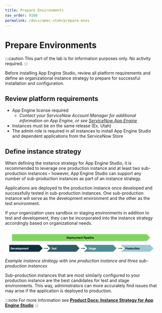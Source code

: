 ```yaml
---
title: Prepare Environments
nav_order: 9160
permalink: /docs/aemc-utah/prepare-envs
---
```


# Prepare Environments

:::caution
This part of the lab is for information purposes only. No activity required.
:::

Before installing App Engine Studio, review all platform requirements and define an organizational instance strategy to prepare for successful installation and configuration.

## Review platform requirements
- App Engine license required
  - *Contact your ServiceNow Account Manager for additional information on App Engine, or see [ServiceNow App Engine](https://www.servicenow.com/products/now-platform-app-engine.html)*
- Instances must be on the same release (Ex. Utah)
- The admin role is required in all instances to install App Engine Studio and dependent applications from the ServiceNow Store

## Define instance strategy

When defining the instance strategy for App Engine Studio, it is recommended to leverage one production instance and at least two sub-production instances – however, App Engine Studio can support any number of sub-production instances as part of an instance strategy.

Applications are deployed to the production instance once developed and successfully tested in sub-production instances. One sub-production instance will serve as the development environment and the other as the test environment.

If your organization uses sandbox or staging environments in addition to test and development, they can be incorporated into the instance strategy accordingly based on organizational needs.

![relative](../assets/images/2023-07-07-12-06-36.png)
*Example instance strategy with one production instance and three sub-production instances*

Sub-production instances that are most similarly configured to your production instance are the best candidates for test and stage environments. This way, administrators can more accurately find issues that may arise if the application is deployed to production.

:::note
For more information see **[Product Docs: Instance Strategy for App Engine Studio](https://docs.servicenow.com/csh?topicname=aes-instance-strategy.html&version=latest)**
:::
